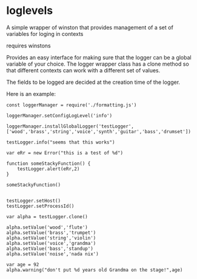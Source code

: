 # loglevels
A simple wrapper of winston that provides management of a set of variables for loging in contexts


requires winstons

Provides an easy interface for making sure that the logger can be a global variable of your choice. 
The logger wrapper class has a clone method so that different contexts can work with a different set of values. 

The fields to be logged are decided at the creation time of the logger. 

Here is an example:

```
const loggerManager = require('./formatting.js')

loggerManager.setConfigLogLevel('info')

loggerManager.installGlobalLogger('testLogger',['wood','brass','string','voice','synth','guitar','bass','drumset'])

testLogger.info("seems that this works")

var eRr = new Error("this is a test of %d")

function someStackyFunction() {
    testLogger.alert(eRr,2)
}

someStackyFunction()


testLogger.setHost()
testLogger.setProcessId()

var alpha = testLogger.clone()

alpha.setValue('wood','flute')
alpha.setValue('brass','trumpet')
alpha.setValue('string','violin')
alpha.setValue('voice','grandma')
alpha.setValue('bass','standup')
alpha.setValue('noise','nada nix')

var age = 92
alpha.warning("don't put %d years old Grandma on the stage!",age)
```
